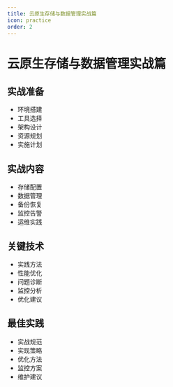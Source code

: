 ```yaml
---
title: 云原生存储与数据管理实战篇
icon: practice
order: 2
---
```


# 云原生存储与数据管理实战篇

## 实战准备
- 环境搭建
- 工具选择
- 架构设计
- 资源规划
- 实施计划

## 实战内容
- 存储配置
- 数据管理
- 备份恢复
- 监控告警
- 运维实践

## 关键技术
- 实践方法
- 性能优化
- 问题诊断
- 监控分析
- 优化建议

## 最佳实践
- 实战规范
- 实现策略
- 优化方法
- 监控方案
- 维护建议
